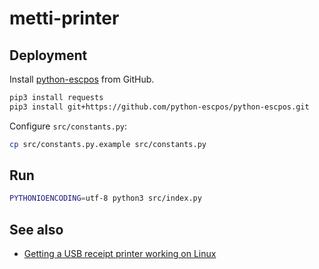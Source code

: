 
# metti-printer

## Deployment

Install [python-escpos](https://github.com/python-escpos/python-escpos) from GitHub.

```bash
pip3 install requests
pip3 install git+https://github.com/python-escpos/python-escpos.git
```

Configure `src/constants.py`:

```bash
cp src/constants.py.example src/constants.py
```

## Run

```bash
PYTHONIOENCODING=utf-8 python3 src/index.py
```

## See also

- [Getting a USB receipt printer working on Linux](https://mike42.me/blog/2015-03-getting-a-usb-receipt-printer-working-on-linux)
